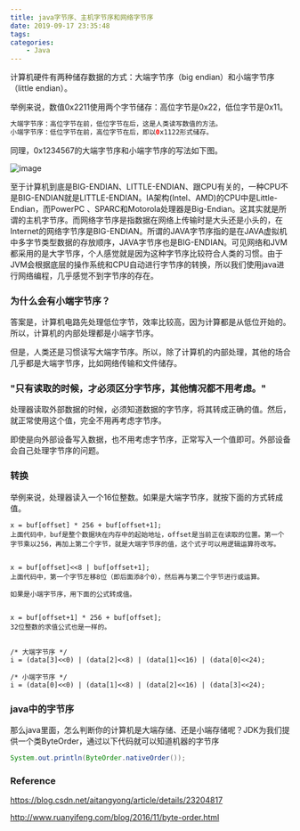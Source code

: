 ```yaml
---
title: java字节序、主机字节序和网络字节序
date: 2019-09-17 23:35:48
tags:
categories:
	- Java
---
```



计算机硬件有两种储存数据的方式：大端字节序（big endian）和小端字节序（little endian）。

举例来说，数值0x2211使用两个字节储存：高位字节是0x22，低位字节是0x11。


```java
大端字节序：高位字节在前，低位字节在后，这是人类读写数值的方法。
小端字节序：低位字节在前，高位字节在后，即以0x1122形式储存。
```

同理，0x1234567的大端字节序和小端字节序的写法如下图。

![image](https://note.youdao.com/yws/api/personal/file/E691216E78614EDE94E60DBCCEDAD627?method=download&shareKey=ead114f4fa539399c0eade3135d0ab6e)

至于计算机到底是BIG-ENDIAN、LITTLE-ENDIAN、跟CPU有关的，一种CPU不是BIG-ENDIAN就是LITTLE-ENDIAN。IA架构(Intel、AMD)的CPU中是Little-Endian，而PowerPC 、SPARC和Motorola处理器是Big-Endian。这其实就是所谓的主机字节序。而网络字节序是指数据在网络上传输时是大头还是小头的，在Internet的网络字节序是BIG-ENDIAN。所谓的JAVA字节序指的是在JAVA虚拟机中多字节类型数据的存放顺序，JAVA字节序也是BIG-ENDIAN。可见网络和JVM都采用的是大字节序，个人感觉就是因为这种字节序比较符合人类的习惯。由于JVM会根据底层的操作系统和CPU自动进行字节序的转换，所以我们使用java进行网络编程，几乎感觉不到字节序的存在。


### 为什么会有小端字节序？
答案是，计算机电路先处理低位字节，效率比较高，因为计算都是从低位开始的。所以，计算机的内部处理都是小端字节序。

但是，人类还是习惯读写大端字节序。所以，除了计算机的内部处理，其他的场合几乎都是大端字节序，比如网络传输和文件储存。


### "只有读取的时候，才必须区分字节序，其他情况都不用考虑。"

处理器读取外部数据的时候，必须知道数据的字节序，将其转成正确的值。然后，就正常使用这个值，完全不用再考虑字节序。

即使是向外部设备写入数据，也不用考虑字节序，正常写入一个值即可。外部设备会自己处理字节序的问题。


### 转换

举例来说，处理器读入一个16位整数。如果是大端字节序，就按下面的方式转成值。

```
x = buf[offset] * 256 + buf[offset+1];
上面代码中，buf是整个数据块在内存中的起始地址，offset是当前正在读取的位置。第一个字节乘以256，再加上第二个字节，就是大端字节序的值，这个式子可以用逻辑运算符改写。


x = buf[offset]<<8 | buf[offset+1];
上面代码中，第一个字节左移8位（即后面添8个0），然后再与第二个字节进行或运算。

如果是小端字节序，用下面的公式转成值。


x = buf[offset+1] * 256 + buf[offset];
32位整数的求值公式也是一样的。


/* 大端字节序 */
i = (data[3]<<0) | (data[2]<<8) | (data[1]<<16) | (data[0]<<24);

/* 小端字节序 */
i = (data[0]<<0) | (data[1]<<8) | (data[2]<<16) | (data[3]<<24);

```

### java中的字节序

那么java里面，怎么判断你的计算机是大端存储、还是小端存储呢？JDK为我们提供一个类ByteOrder，通过以下代码就可以知道机器的字节序
```java
System.out.println(ByteOrder.nativeOrder());
```

### Reference

https://blog.csdn.net/aitangyong/article/details/23204817

http://www.ruanyifeng.com/blog/2016/11/byte-order.html